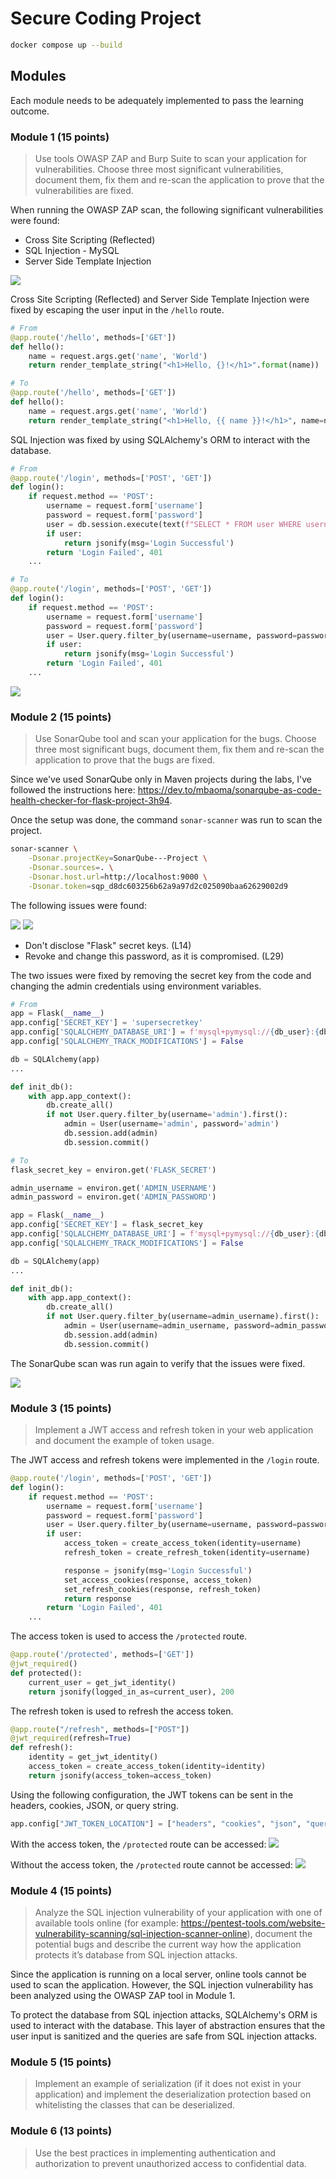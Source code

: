# Secure Coding Project

```bash
docker compose up --build
```

## Modules

Each module needs to be adequately implemented to pass the learning outcome.

### Module 1 (15 points)

> Use tools OWASP ZAP and Burp Suite to scan your application for
> vulnerabilities. Choose three most significant vulnerabilities, document them,
> fix them and re-scan the application to prove that the vulnerabilities are
> fixed.

When running the OWASP ZAP scan, the following significant vulnerabilities were
found:

- Cross Site Scripting (Reflected)
- SQL Injection - MySQL
- Server Side Template Injection

![](./docs/image1.png)

Cross Site Scripting (Reflected) and Server Side Template Injection were fixed
by escaping the user input in the `/hello` route.

```python
# From
@app.route('/hello', methods=['GET'])
def hello():
    name = request.args.get('name', 'World')
    return render_template_string("<h1>Hello, {}!</h1>".format(name))

# To
@app.route('/hello', methods=['GET'])
def hello():
    name = request.args.get('name', 'World')
    return render_template_string("<h1>Hello, {{ name }}!</h1>", name=name)
```

SQL Injection was fixed by using SQLAlchemy's ORM to interact with the database.

```python
# From
@app.route('/login', methods=['POST', 'GET'])
def login():
    if request.method == 'POST':
        username = request.form['username']
        password = request.form['password']
        user = db.session.execute(text(f"SELECT * FROM user WHERE username='{username}' AND password='{password}'")).fetchone()
        if user:
            return jsonify(msg='Login Successful')
        return 'Login Failed', 401
    ...

# To
@app.route('/login', methods=['POST', 'GET'])
def login():
    if request.method == 'POST':
        username = request.form['username']
        password = request.form['password']
        user = User.query.filter_by(username=username, password=password).first()
        if user:
            return jsonify(msg='Login Successful')
        return 'Login Failed', 401
    ...
```

![](./docs/image2.png)

### Module 2 (15 points)

> Use SonarQube tool and scan your application for the bugs. Choose three most
> significant bugs, document them, fix them and re-scan the application to prove
> that the bugs are fixed.

Since we've used SonarQube only in Maven projects during the labs, I've followed
the instructions here: https://dev.to/mbaoma/sonarqube-as-code-health-checker-for-flask-project-3h94.

Once the setup was done, the command `sonar-scanner` was run to scan the
project.

```bash
sonar-scanner \
    -Dsonar.projectKey=SonarQube---Project \
    -Dsonar.sources=. \
    -Dsonar.host.url=http://localhost:9000 \
    -Dsonar.token=sqp_d8dc603256b62a9a97d2c025090baa62629002d9
```

The following issues were found:

![](./docs/image3.png)
![](./docs/image4.png)

- Don't disclose "Flask" secret keys. (L14)
- Revoke and change this password, as it is compromised. (L29)

The two issues were fixed by removing the secret key from the code and changing
the admin credentials using environment variables.

```python
# From
app = Flask(__name__)
app.config['SECRET_KEY'] = 'supersecretkey'
app.config['SQLALCHEMY_DATABASE_URI'] = f'mysql+pymysql://{db_user}:{db_password}@{db_host}/{db_name}'
app.config['SQLALCHEMY_TRACK_MODIFICATIONS'] = False

db = SQLAlchemy(app)
...

def init_db():
    with app.app_context():
        db.create_all()
        if not User.query.filter_by(username='admin').first():
            admin = User(username='admin', password='admin')
            db.session.add(admin)
            db.session.commit()

# To
flask_secret_key = environ.get('FLASK_SECRET')

admin_username = environ.get('ADMIN_USERNAME')
admin_password = environ.get('ADMIN_PASSWORD')

app = Flask(__name__)
app.config['SECRET_KEY'] = flask_secret_key
app.config['SQLALCHEMY_DATABASE_URI'] = f'mysql+pymysql://{db_user}:{db_password}@{db_host}/{db_name}'
app.config['SQLALCHEMY_TRACK_MODIFICATIONS'] = False

db = SQLAlchemy(app)
...

def init_db():
    with app.app_context():
        db.create_all()
        if not User.query.filter_by(username=admin_username).first():
            admin = User(username=admin_username, password=admin_password)
            db.session.add(admin)
            db.session.commit()
```

The SonarQube scan was run again to verify that the issues were fixed.

![](./docs/image5.png)

### Module 3 (15 points)

> Implement a JWT access and refresh token in your web application and document
> the example of token usage.

The JWT access and refresh tokens were implemented in the `/login` route.

```python
@app.route('/login', methods=['POST', 'GET'])
def login():
    if request.method == 'POST':
        username = request.form['username']
        password = request.form['password']
        user = User.query.filter_by(username=username, password=password).first()
        if user:
            access_token = create_access_token(identity=username)
            refresh_token = create_refresh_token(identity=username)

            response = jsonify(msg='Login Successful')
            set_access_cookies(response, access_token)
            set_refresh_cookies(response, refresh_token)
            return response
        return 'Login Failed', 401
    ...
```

The access token is used to access the `/protected` route.

```python
@app.route('/protected', methods=['GET'])
@jwt_required()
def protected():
    current_user = get_jwt_identity()
    return jsonify(logged_in_as=current_user), 200
```

The refresh token is used to refresh the access token.

```python
@app.route("/refresh", methods=["POST"])
@jwt_required(refresh=True)
def refresh():
    identity = get_jwt_identity()
    access_token = create_access_token(identity=identity)
    return jsonify(access_token=access_token)
```

Using the following configuration, the JWT tokens can be sent in the headers,
cookies, JSON, or query string.

```python
app.config["JWT_TOKEN_LOCATION"] = ["headers", "cookies", "json", "query_string"]
```

With the access token, the `/protected` route can be accessed:
![](./docs/image6.png)

Without the access token, the `/protected` route cannot be accessed:
![](./docs/image7.png)

### Module 4 (15 points)

> Analyze the SQL injection vulnerability of your application with one of
> available tools online (for example: https://pentest-tools.com/website-vulnerability-scanning/sql-injection-scanner-online),
> document the potential bugs and describe the current way how the application
> protects it’s database from SQL injection attacks.

Since the application is running on a local server, online tools cannot be used
to scan the application. However, the SQL injection vulnerability has been
analyzed using the OWASP ZAP tool in Module 1.

To protect the database from SQL injection attacks, SQLAlchemy's ORM is used to
interact with the database. This layer of abstraction ensures that the user
input is sanitized and the queries are safe from SQL injection attacks.

### Module 5 (15 points)

> Implement an example of serialization (if it does not exist in your
> application) and implement the deserialization protection based on
> whitelisting the classes that can be deserialized.

### Module 6 (13 points)

> Use the best practices in implementing authentication and authorization to
> prevent unauthorized access to confidential data.
